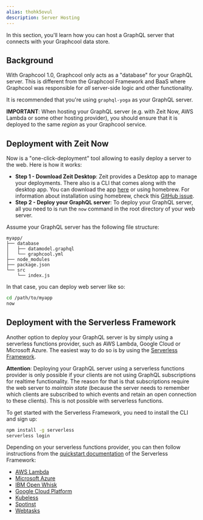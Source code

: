```yaml
---
alias: thohk5ovul
description: Server Hosting
---
```


In this section, you'll learn how you can host a GraphQL server that connects with your Graphcool data store.

## Background

With Graphcool 1.0, Graphcool only acts as a "database" for your GraphQL server. This is different from the Graphcool Framework and BaaS where Graphcool was responsible for _all_ server-side logic and other functionality.

It is recommended that you're using `graphql-yoga` as your GraphQL server.

<InfoBox type=info>

**IMPORTANT**: When hosting your GraphQL server (e.g. with Zeit Now, AWS Lambda or some other hosting provider), you should ensure that it is deployed to the same _region_ as your Graphcool service.

<InfoBox>

## Deployment with Zeit Now

Now is a "one-click-deployment" tool allowing to easily deploy a server to the web. Here is how it works:

- **Step 1 - Download Zeit Desktop**: Zeit provides a Desktop app to manage your deployments. There also is a CLI that comes along with the desktop app. You can download the app [here](https://zeit.co/download) or using homebrew. For information about installation using homebrew, check this [GitHub issue](https://github.com/zeit/now-cli/issues/688).
- **Step 2 - Deploy your GraphQL server**: To deploy your GraphQL server, all you need to is run the `now` command in the root directory of your web server.

Assume your GraphQL server has the following file structure:

```
myapp/
├── database
│   ├── datamodel.graphql
│   └── graphcool.yml
├── node_modules
├── package.json
└── src
    └── index.js
```

In that case, you can deploy web server like so:

```sh
cd /path/to/myapp
now
```

## Deployment with the Serverless Framework

Another option to deploy your GraphQL server is by simply using a serverless functions provider, such as AWS Lambda, Google Cloud or Microsoft Azure. The easiest way to do so is by using the [Serverless Framework](https://serverless.com/).

<InfoBox type=warning>

**Attention**: Deploying your GraphQL server using a serverless functions provider is only possible if your clients are not using GraphQL subscriptions for realtime functionality. The reason for that is that subscriptions require the web server to _maintain state_ (because the server needs to remember which clients are subscribed to which events and retain an open connection to these clients). This is not possible with serverless functions.

</InfoBox>

To get started with the Serverless Framework, you need to install the CLI and sign up:

```sh
npm install -g serverless
serverless login
```

Depending on your serverless functions provider, you can then follow instructions from the [quickstart documentation](https://serverless.com/framework/docs/getting-started/) of the Serverless Framework:

- [AWS Lambda](https://serverless.com/framework/docs/providers/aws/guide/quick-start/)
- [Microsoft Azure](https://serverless.com/framework/docs/providers/azure/guide/quick-start/)
- [IBM Open Whisk](https://serverless.com/framework/docs/providers/openwhisk/guide/quick-start/)
- [Google Cloud Platform](https://serverless.com/framework/docs/providers/google/guide/quick-start/)
- [Kubeless](https://serverless.com/framework/docs/providers/kubeless/guide/quick-start/)
- [Spotinst](https://serverless.com/framework/docs/providers/spotinst/guide/quick-start/)
- [Webtasks](https://serverless.com/framework/docs/providers/webtasks/guide/quick-start/)